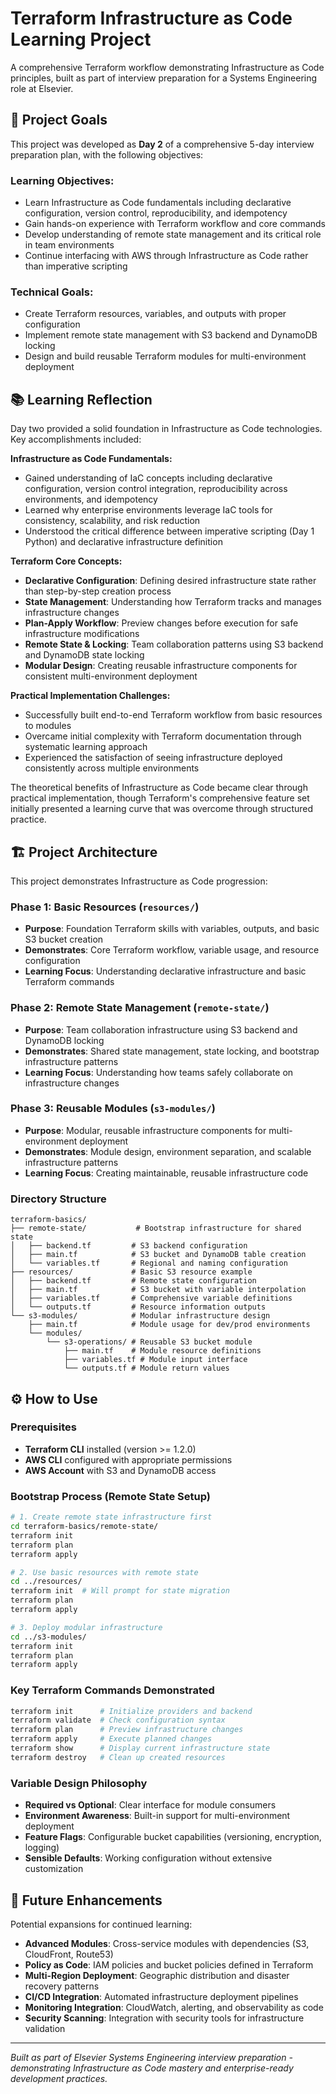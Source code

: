 # Terraform Infrastructure as Code Learning Project

A comprehensive Terraform workflow demonstrating Infrastructure as Code principles, built as part of interview preparation for a Systems Engineering role at Elsevier.

## 🎯 Project Goals

This project was developed as **Day 2** of a comprehensive 5-day interview preparation plan, with the following objectives:

### **Learning Objectives:**

- Learn Infrastructure as Code fundamentals including declarative configuration, version control, reproducibility, and idempotency
- Gain hands-on experience with Terraform workflow and core commands
- Develop understanding of remote state management and its critical role in team environments
- Continue interfacing with AWS through Infrastructure as Code rather than imperative scripting

### **Technical Goals:**

- Create Terraform resources, variables, and outputs with proper configuration
- Implement remote state management with S3 backend and DynamoDB locking
- Design and build reusable Terraform modules for multi-environment deployment

## 📚 Learning Reflection

Day two provided a solid foundation in Infrastructure as Code technologies. Key accomplishments included:

**Infrastructure as Code Fundamentals:**

- Gained understanding of IaC concepts including declarative configuration, version control integration, reproducibility across environments, and idempotency
- Learned why enterprise environments leverage IaC tools for consistency, scalability, and risk reduction
- Understood the critical difference between imperative scripting (Day 1 Python) and declarative infrastructure definition

**Terraform Core Concepts:**

- **Declarative Configuration**: Defining desired infrastructure state rather than step-by-step creation process
- **State Management**: Understanding how Terraform tracks and manages infrastructure changes
- **Plan-Apply Workflow**: Preview changes before execution for safe infrastructure modifications
- **Remote State & Locking**: Team collaboration patterns using S3 backend and DynamoDB state locking
- **Modular Design**: Creating reusable infrastructure components for consistent multi-environment deployment

**Practical Implementation Challenges:**

- Successfully built end-to-end Terraform workflow from basic resources to modules
- Overcame initial complexity with Terraform documentation through systematic learning approach
- Experienced the satisfaction of seeing infrastructure deployed consistently across multiple environments

The theoretical benefits of Infrastructure as Code became clear through practical implementation, though Terraform's comprehensive feature set initially presented a learning curve that was overcome through structured practice.

## 🏗️ Project Architecture

This project demonstrates Infrastructure as Code progression:

### **Phase 1: Basic Resources (`resources/`)**

- **Purpose**: Foundation Terraform skills with variables, outputs, and basic S3 bucket creation
- **Demonstrates**: Core Terraform workflow, variable usage, and resource configuration
- **Learning Focus**: Understanding declarative infrastructure and basic Terraform commands

### **Phase 2: Remote State Management (`remote-state/`)**

- **Purpose**: Team collaboration infrastructure using S3 backend and DynamoDB locking
- **Demonstrates**: Shared state management, state locking, and bootstrap infrastructure patterns
- **Learning Focus**: Understanding how teams safely collaborate on infrastructure changes

### **Phase 3: Reusable Modules (`s3-modules/`)**

- **Purpose**: Modular, reusable infrastructure components for multi-environment deployment
- **Demonstrates**: Module design, environment separation, and scalable infrastructure patterns
- **Learning Focus**: Creating maintainable, reusable infrastructure code

### Directory Structure

```
terraform-basics/
├── remote-state/           # Bootstrap infrastructure for shared state
│   ├── backend.tf         # S3 backend configuration
│   ├── main.tf            # S3 bucket and DynamoDB table creation
│   └── variables.tf       # Regional and naming configuration
├── resources/             # Basic S3 resource example
│   ├── backend.tf         # Remote state configuration
│   ├── main.tf            # S3 bucket with variable interpolation
│   ├── variables.tf       # Comprehensive variable definitions
│   └── outputs.tf         # Resource information outputs
└── s3-modules/            # Modular infrastructure design
    ├── main.tf            # Module usage for dev/prod environments
    └── modules/
        └── s3-operations/ # Reusable S3 bucket module
            ├── main.tf    # Module resource definitions
            ├── variables.tf # Module input interface
            └── outputs.tf # Module return values
```

## ⚙️ How to Use

### Prerequisites

- **Terraform CLI** installed (version >= 1.2.0)
- **AWS CLI** configured with appropriate permissions
- **AWS Account** with S3 and DynamoDB access

### Bootstrap Process (Remote State Setup)

```bash
# 1. Create remote state infrastructure first
cd terraform-basics/remote-state/
terraform init
terraform plan
terraform apply

# 2. Use basic resources with remote state
cd ../resources/
terraform init  # Will prompt for state migration
terraform plan
terraform apply

# 3. Deploy modular infrastructure
cd ../s3-modules/
terraform init
terraform plan
terraform apply
```

### Key Terraform Commands Demonstrated

```bash
terraform init      # Initialize providers and backend
terraform validate  # Check configuration syntax
terraform plan      # Preview infrastructure changes
terraform apply     # Execute planned changes
terraform show      # Display current infrastructure state
terraform destroy   # Clean up created resources
```

### Variable Design Philosophy

- **Required vs Optional**: Clear interface for module consumers
- **Environment Awareness**: Built-in support for multi-environment deployment
- **Feature Flags**: Configurable bucket capabilities (versioning, encryption, logging)
- **Sensible Defaults**: Working configuration without extensive customization

## 🚀 Future Enhancements

Potential expansions for continued learning:

- **Advanced Modules**: Cross-service modules with dependencies (S3, CloudFront, Route53)
- **Policy as Code**: IAM policies and bucket policies defined in Terraform
- **Multi-Region Deployment**: Geographic distribution and disaster recovery patterns
- **CI/CD Integration**: Automated infrastructure deployment pipelines
- **Monitoring Integration**: CloudWatch, alerting, and observability as code
- **Security Scanning**: Integration with security tools for infrastructure validation

---

_Built as part of Elsevier Systems Engineering interview preparation - demonstrating Infrastructure as Code mastery and enterprise-ready development practices._
